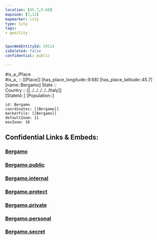 ```yaml
---
location: [45.7,9.68] 
mapzoom: [7,12] 
mapmarker: city 
type: City
tags:
- geo/City


SpocWebEntityId: 29114
isDeleted: false
confidential: public

---
```

#is_a_/Place  
#is_a_ :: [[Place]] 
[has_place_longitude::9.68] 
[has_place_latitude::45.7] 
[name::Bergamo] 
State ::  
Country :: [[../../../../../Italy]]  
[StateId::] 
[Population::] 



```leaflet
id: Bergamo
coordinates: [[Bergamo]] 
markerFile: [[Bergamo]] 
defaultZoom: 11 
maxZoom: 18
```


## Confidential Links & Embeds: 

### [Bergamo](/_Standards/Earth/Continent/Europe/Europe~South/Italy/regions~Italy/Lombardy/Bergamo.Province/City/Bergamo.md) 

### [Bergamo.public](/_public/Earth/Continent/Europe/Europe~South/Italy/regions~Italy/Lombardy/Bergamo.Province/City/Bergamo.public.md) 

### [Bergamo.internal](/_internal/Earth/Continent/Europe/Europe~South/Italy/regions~Italy/Lombardy/Bergamo.Province/City/Bergamo.internal.md) 

### [Bergamo.protect](/_protect/Earth/Continent/Europe/Europe~South/Italy/regions~Italy/Lombardy/Bergamo.Province/City/Bergamo.protect.md) 

### [Bergamo.private](/_private/Earth/Continent/Europe/Europe~South/Italy/regions~Italy/Lombardy/Bergamo.Province/City/Bergamo.private.md) 

### [Bergamo.personal](/_personal/Earth/Continent/Europe/Europe~South/Italy/regions~Italy/Lombardy/Bergamo.Province/City/Bergamo.personal.md) 

### [Bergamo.secret](/_secret/Earth/Continent/Europe/Europe~South/Italy/regions~Italy/Lombardy/Bergamo.Province/City/Bergamo.secret.md)

